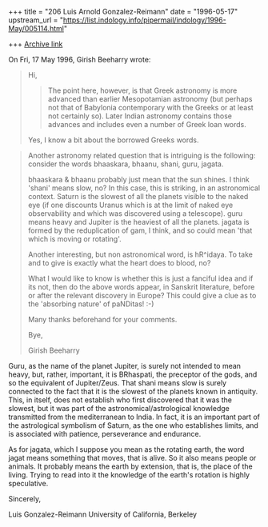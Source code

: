+++
title = "206 Luis Arnold Gonzalez-Reimann"
date = "1996-05-17"
upstream_url = "https://list.indology.info/pipermail/indology/1996-May/005114.html"

+++
[Archive link](https://list.indology.info/pipermail/indology/1996-May/005114.html)



On Fri, 17 May 1996, Girish Beeharry wrote:

> Hi,
> 
> >The point here, however, is that Greek astronomy is more advanced than
> >earlier Mesopotamian astronomy (but perhaps not that of Babylonia
> >contemporary with the Greeks or at least not certainly so). Later Indian
> >astronomy contains those advances and includes even a number of Greek loan
> >words.
> 
> Yes, I know a bit about the borrowed Greeks words. 
> 

> 
> Another astronomy related question that is intriguing is the following: 
> consider the words bhaaskara, bhaanu, shani, guru, jagata.
> 
> bhaaskara & bhaanu probably just mean that the sun shines.
> I think 'shani' means slow, no? In this case, this is striking, in an 
> astronomical context. Saturn is the slowest of all the planets visible to the 
> naked eye (if one discounts Uranus which is at the limit of naked eye 
> observability and which was discovered using a telescope).
> guru means heavy and Jupiter is the heaviest of all the planets.
> jagata is formed by the reduplication of gam, I think, and so could mean 'that
> which is moving or rotating'.
> 
> Another interesting, but non astronomical word, is hR^idaya. To take and to 
> give is exactly what the heart does to blood, no? 
> 
> What I would like to know is whether this is just a fanciful idea and if its 
> not, then do the above words appear, in Sanskrit literature, before or after 
> the relevant discovery in Europe? This could give a clue as to the 'absorbing
> nature' of paNDitas! :-)
> 
> Many thanks beforehand for your comments.
> 
> Bye,
> 
> Girish Beeharry 
> 
Guru, as the name of the planet Jupiter, is surely not intended to mean 
heavy, but, rather, important, it is BRhaspati, the preceptor of the 
gods, and so the equivalent of Jupiter/Zeus.  That shani means slow is 
surely connected to the fact that it is the slowest of the planets known 
in antiquity. This, in itself, does not establish who first discovered 
that it was the slowest, but it was part of the astronomical/astrological 
knowledge transmitted from the mediterranean to India. In fact, it is an 
important part of the astrological symbolism of Saturn, as the one who 
establishes limits, and is associated with patience, perseverance and 
endurance.

As for jagata, which I suppose you mean as the rotating earth, the word 
jagat means something that moves, that is alive.  So it also means people 
or animals.  It probably means the earth by extension, that is, the 
place of the living.  Trying to read into it the knowledge of the earth's 
rotation is highly speculative.

Sincerely,

Luis Gonzalez-Reimann
University of California, Berkeley




